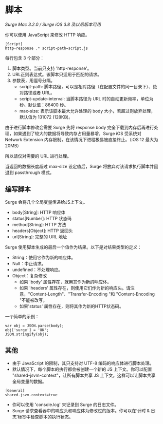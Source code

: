 # 脚本

*Surge Mac 3.2.0 / Surge iOS 3.8 及以后版本可用*

你可以使用 JavaScript 来修改 HTTP 响应。

```
[Script]
http-response .* script-path=script.js
```

每行包含 3 个部分：

1. 脚本类型。当前只支持 'http-response'。
2. URL正则表达式。该脚本只适用于匹配的请求。
3. 参数表，用逗号分隔。
   - script-path: 脚本路径，可以是相对路径（在配置文件的同一目录下）、绝对路径或者 URL。
   - script-update-interval: 当脚本路径为 URL 时的自动更新频率，单位为秒。默认值：86400 秒。
   - max-size: 表示该脚本最大允许处理的 body 大小，若超过则放弃处理，默认值为 131072 (128KB)。

由于进行脚本修改会需要 Surge 先将 response body 完全下载到内存后再进行处理，如果遇到了较大的数据将导致内存占用量暴增，Surge iOS 受系统对 Network Extension 内存限制，在该情况下进程极易被直接终止。（iOS 12 最大为 20MB）

所以请仅对需要的 URL 进行处理。

当返回的数据长度超过 max-size 设定值后，Surge 将放弃对该请求执行脚本并回退到 passthrough 模式。

## 编写脚本

Surge 会将几个全局变量传递给JS上下文。

- body[String]: HTTP 响应体
- status[Number]: HTTP 状态码
- method[String]: HTTP 方法
- headers[Object]: HTTP 返回头
- url[String]: 完整的 URL 地址

Surge 使用脚本生成的最后一个值作为结果。以下是对结果类型的定义：

- String：使用它作为新的响应体。
- Null：中止请求。
- undefined：不处理响应。
- Object：复杂修改
    - 如果 'body' 属性存在，就用其作为新的响应体。
    - 如果 'headers' 属性存在，则使用它们作为新的响应头。请注意，"Content-Length"、"Transfer-Encoding "和 "Content-Encoding "不能被改写。
    - 如果'status' 属性存在，则将其作为新的HTTP状态码。

一个简单的示例：

```
var obj = JSON.parse(body);
obj['surge'] = 'OK';
JSON.stringify(obj);
```

## 其他

- 由于 JavaScript 的限制，其只支持对 UTF-8 编码的响应体进行脚本处理。
- 默认情况下，每个脚本的执行都会被创建一个新的 JS 上下文。你可以配置 "shared-jsvm-context"，让所有脚本共享 JS 上下文，这样可以让脚本共享全局变量的数据。

```
[General]
shared-jsvm-context=true
```

- 你可以使用 'console.log' 来记录到 Surge 的日志文件。
- Surge 请求查看器中的响应头和响应体为修改过的版本。你可以在‘计时 & 日志’标签中检查脚本的执行状态。


